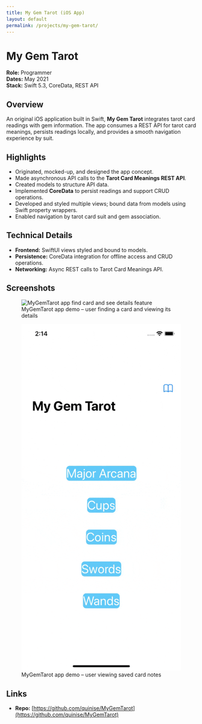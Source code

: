 ```yaml
---
title: My Gem Tarot (iOS App)
layout: default
permalink: /projects/my-gem-tarot/
---
```


# My Gem Tarot

**Role:** Programmer  
**Dates:** May 2021  
**Stack:** Swift 5.3, CoreData, REST API  

## Overview
An original iOS application built in Swift, **My Gem Tarot** integrates tarot card readings with gem information. The app consumes a REST API for tarot card meanings, persists readings locally, and provides a smooth navigation experience by suit.

## Highlights
- Originated, mocked-up, and designed the app concept.  
- Made asynchronous API calls to the **Tarot Card Meanings REST API**.  
- Created models to structure API data.  
- Implemented **CoreData** to persist readings and support CRUD operations.  
- Developed and styled multiple views; bound data from models using Swift property wrappers.  
- Enabled navigation by tarot card suit and gem association.  

## Technical Details
- **Frontend:** SwiftUI views styled and bound to models.  
- **Persistence:** CoreData integration for offline access and CRUD operations.  
- **Networking:** Async REST calls to Tarot Card Meanings API.  

## Screenshots

<figure>
  <img src="/images/tarot-findCard.mp4" alt="MyGemTarot app find card and see details feature" class="project-screenshot">
  <figcaption>MyGemTarot app demo – user finding a card and viewing its details</figcaption>
</figure>

<figure>
  <img src="/images/tarot-edit.gif" alt="MyGemTarot app edit card notes feature" class="project-screenshot">
  <figcaption>MyGemTarot app demo – user viewing saved card notes</figcaption>
</figure>

## Links
- **Repo:** [https://github.com/quinise/MyGemTarot](https://github.com/quinise/MyGemTarot)  
